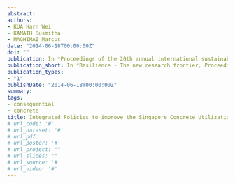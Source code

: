 ```yaml
---
abstract: 
authors:
- KUA Harn Wei
- KAMATH Susmitha
- MAGHIMAI Marcus
date: "2014-06-18T00:00:00Z"
doi: ""
publication: In *Proceedings of the 20th annual international sustainable development research conference, Norwegian University of Science and Technology, June 18-20, pp.193-201*
publication_short: In *Resilience - The new research frontier, Proceedings of the 20th annual international sustainable development research conference, Norwegian University of Science and Technology, June 18-20, pp.193-201*
publication_types:
- "1"
publishDate: "2014-06-18T00:00:00Z"
summary: 
tags:
- consequential
- concrete
title: Integrated Policies to improve the Singapore Concrete Utilization Index - An attributional and consequential life cycle evaluation of possible effects of substituting concrete with bricks
# url_code: '#'
# url_dataset: '#'
# url_pdf: 
# url_poster: '#'
# url_project: ""
# url_slides: ""
# url_source: '#'
# url_video: '#'
---
```

